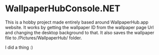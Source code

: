 # WallpaperHubConsole.NET
This is a hobby project made entirely based around WallpaperHub.app website.
It works by getting the wallpaper ID from the wallpaper page Url and changing the desktop background to that.
It also saves the wallpaper file to /Pictures/WallpaperHub/ folder.

I did a thing :)
